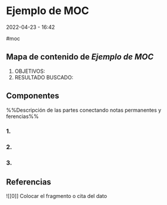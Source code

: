 # Ejemplo de MOC
2022-04-23 - 16:42
 
#moc

## Mapa de contenido de _Ejemplo de MOC_
1. OBJETIVOS:
2. RESULTADO BUSCADO:

## Componentes  
%%Descripción de las partes conectando notas permanentes y ferencias%% 
### 1. 
### 2. 
### 3. 

## Referencias
![[0]] Colocar el fragmento o cita del dato